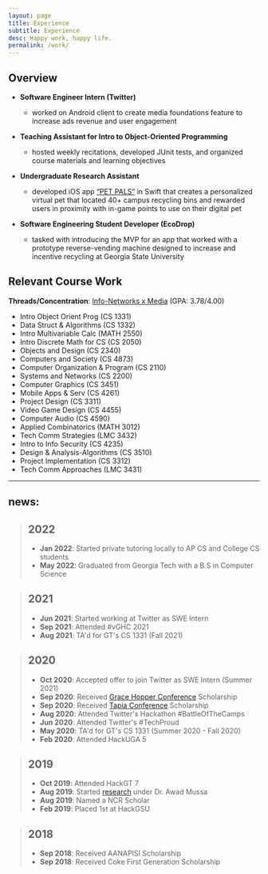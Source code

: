 ```yaml
---
layout: page
title: Experience
subtitle: Experience
desc: Happy work, happy life.
permalink: /work/
---
```


## Overview

<!-- logo sizes from LinkedIn should be adjusted to 0.5 to 0.5 -->
<!-- ![](/assets/img/logos/twitter-logo.png) -->

* **Software Engineer Intern (Twitter)**
  * worked on Android client to create media foundations feature to increase ads revenue and user engagement

* **Teaching Assistant for Intro to Object-Oriented Programming**
  * hosted weekly recitations, developed JUnit tests, and organized course materials and learning objectives

* **Undergraduate Research Assistant**
  * developed iOS app [“PET PALS”](/projects/pet-pals/) in Swift that creates a personalized virtual pet that located 40+ campus recycling bins and rewarded users in proximity with in-game points to use on their digital pet


* **Software Engineering Student Developer (EcoDrop)**
  * tasked with introducing the MVP for an app that worked with a prototype reverse-vending machine designed to increase and incentive recycling at Georgia State University


## Relevant Course Work

**Threads/Concentration**: [Info-Networks x Media](https://catalog.gatech.edu/programs/media-information-internetworks-computer-science-bs/) (GPA: 3.78/4.00)

* Intro Object Orient Prog (CS 1331)
* Data Struct & Algorithms (CS 1332)
* Intro Multivariable Calc (MATH 2550)
* Intro Discrete Math for CS (CS 2050)
* Objects and Design (CS 2340)
* Computers and Society (CS 4873)
* Computer Organization & Program (CS 2110)
* Systems and Networks (CS 2200)
* Computer Graphics (CS 3451)
* Mobile Apps & Serv (CS 4261)
* Project Design (CS 3311)
* Video Game Design (CS 4455)
* Computer Audio (CS 4590)
* Applied Combinatorics (MATH 3012)
* Tech Comm Strategies (LMC 3432)
* Intro to Info Security (CS 4235)
* Design & Analysis-Algorithms (CS 3510)
* Project Implementation (CS 3312)
* Tech Comm Approaches (LMC 3431)

---

## news:

> ## 2022
> - **Jan 2022**: Started private tutoring locally to AP CS and College CS students
> - **May 2022**: Graduated from Georgia Tech with a B.S in Computer Science

> ## 2021
> - **Jun 2021**: Started working at Twitter as SWE Intern
> - **Sep 2021**: Attended #vGHC 2021
> - **Aug 2021**: TA'd for GT's CS 1331 (Fall 2021)

> ## 2020
> - **Oct 2020**: Accepted offer to join Twitter as SWE Intern (Summer 2021)
> - **Sep 2020**: Received [Grace Hopper Conference](https://ghc.anitab.org) Scholarship
> - **Sep 2020**: Received [Tapia Conference](https://tapiaconference.cmd-it.org) Scholarship
> - **Aug 2020**: Attended Twitter's Hackathon #BattleOfTheCamps
> - **Jun 2020**: Attended Twitter's #TechProud
> - **May 2020**: TA'd for GT's CS 1331 (Summer 2020 - Fall 2020)
> - **Feb 2020**: Attended HackUGA 5

> ## 2019
> - **Oct 2019**: Attended HackGT 7
> - **Aug 2019**: Started [research](/projects/pet-pals/) under Dr. Awad Mussa
> - **Aug 2019**: Named a NCR Scholar
> - **Feb 2019**: Placed 1st at HackGSU

> ## 2018
> - **Sep 2018**: Received AANAPISI Scholarship
> - **Sep 2018**: Received Coke First Generation Scholarship


  

